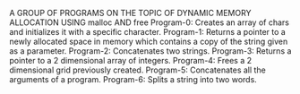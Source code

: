 A GROUP OF PROGRAMS ON THE TOPIC OF DYNAMIC MEMORY ALLOCATION USING malloc AND free
Program-0: Creates an array of chars and initializes it with a specific character.
Program-1: Returns a pointer to a newly allocated space in memory which contains a copy of the string given as a parameter.
Program-2: Concatenates two strings.
Program-3: Returns a pointer to a 2 dimensional array of integers.
Program-4: Frees a 2 dimensional grid previously created.
Program-5: Concatenates all the arguments of a program.
Program-6: Splits a string into two words.

